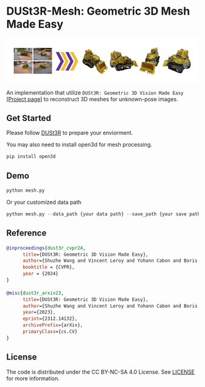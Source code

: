 # DUSt3R-Mesh: Geometric 3D Mesh Made Easy

![demo](assets/dust3r-mesh.jpg)

An implementation that utilize `DUSt3R: Geometric 3D Vision Made Easy`  
[[Project page](https://dust3r.europe.naverlabs.com/)] to reconstruct 3D meshes for unknown-pose images.


## Get Started
Please follow [DUSt3R](https://github.com/naver/dust3r) to prepare your enviorment.

You may also need to install open3d for mesh processing.
```python
pip install open3d
```

## Demo
```python
python mesh.py
```
Or your customized data path
```python
python mesh.py --data_path {your data path} --save_path {your save path}
```


## Reference

```bibtex
@inproceedings{dust3r_cvpr24,
      title={DUSt3R: Geometric 3D Vision Made Easy}, 
      author={Shuzhe Wang and Vincent Leroy and Yohann Cabon and Boris Chidlovskii and Jerome Revaud},
      booktitle = {CVPR},
      year = {2024}
}

@misc{dust3r_arxiv23,
      title={DUSt3R: Geometric 3D Vision Made Easy}, 
      author={Shuzhe Wang and Vincent Leroy and Yohann Cabon and Boris Chidlovskii and Jerome Revaud},
      year={2023},
      eprint={2312.14132},
      archivePrefix={arXiv},
      primaryClass={cs.CV}
}
```

## License

The code is distributed under the CC BY-NC-SA 4.0 License.
See [LICENSE](LICENSE) for more information.